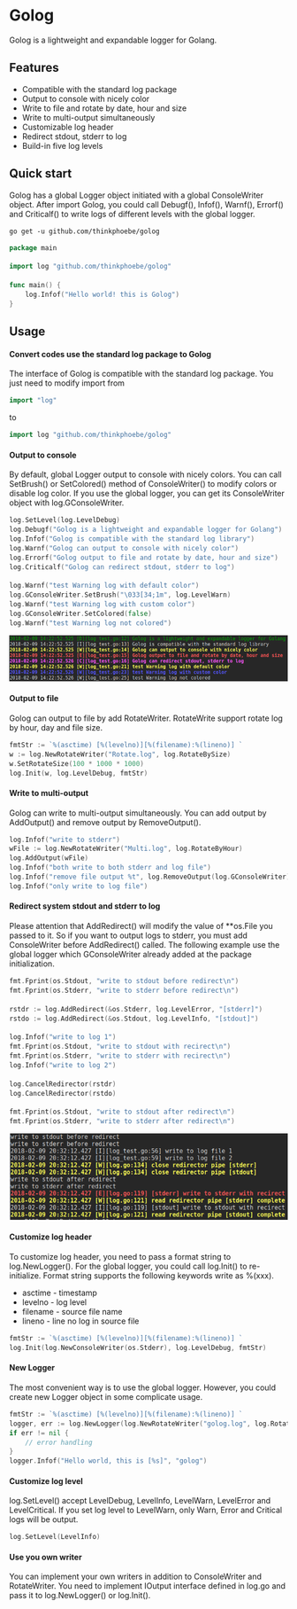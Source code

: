 # Golog
Golog is a lightweight and expandable logger for Golang.

## Features
* Compatible with the standard log package
* Output to console with nicely color
* Write to file and rotate by date, hour and size
* Write to multi-output simultaneously
* Customizable log header
* Redirect stdout, stderr to log
* Build-in five log levels

## Quick start
Golog has a global Logger object initiated with a global ConsoleWriter object.
After import Golog, you could call Debugf(), Infof(), Warnf(), Errorf() and Criticalf() to write logs of different levels with the global logger.
```
go get -u github.com/thinkphoebe/golog
```
```go
package main

import log "github.com/thinkphoebe/golog"

func main() {
    log.Infof("Hello world! this is Golog")
}
```

## Usage

#### Convert codes use the standard log package to Golog
The interface of Golog is compatible with the standard log package. You just need to modify import from
```go
import "log"
```
to
```go
import log "github.com/thinkphoebe/golog"
```

#### Output to console
By default, global Logger output to console with nicely colors.
You can call SetBrush() or SetColored() method of ConsoleWriter() to modify colors or disable log color.
If you use the global logger, you can get its ConsoleWriter object with log.GConsoleWriter.

```go
log.SetLevel(log.LevelDebug)
log.Debugf("Golog is a lightweight and expandable logger for Golang")
log.Infof("Golog is compatible with the standard log library")
log.Warnf("Golog can output to console with nicely color")
log.Errorf("Golog output to file and rotate by date, hour and size")
log.Criticalf("Golog can redirect stdout, stderr to log")

log.Warnf("test Warning log with default color")
log.GConsoleWriter.SetBrush("\033[34;1m", log.LevelWarn)
log.Warnf("test Warning log with custom color")
log.GConsoleWriter.SetColored(false)
log.Warnf("test Warning log not colored")
```
![Console colored](https://raw.githubusercontent.com/thinkphoebe/golog/master/console.png)

#### Output to file
Golog can output to file by add RotateWriter. RotateWrite support rotate log by hour, day and file size.
```go
fmtStr := `%(asctime) [%(levelno)][%(filename):%(lineno)] `
w := log.NewRotateWriter("Rotate.log", log.RotateBySize)
w.SetRotateSize(100 * 1000 * 1000)
log.Init(w, log.LevelDebug, fmtStr)
```

#### Write to multi-output
Golog can write to multi-output simultaneously. You can add output by AddOutput() and remove output by RemoveOutput().
```go
log.Infof("write to stderr")
wFile := log.NewRotateWriter("Multi.log", log.RotateByHour)
log.AddOutput(wFile)
log.Infof("both write to both stderr and log file")
log.Infof("remove file output %t", log.RemoveOutput(log.GConsoleWriter))
log.Infof("only write to log file")
```

#### Redirect system stdout and stderr to log
Please attention that AddRedirect() will modify the value of \*\*os.File you passed to it. 
So if you want to output logs to stderr, you must add ConsoleWriter before AddRedirect() called.
The following example use the global logger which GConsoleWriter already added at the package initialization.
```go
fmt.Fprint(os.Stdout, "write to stdout before redirect\n")
fmt.Fprint(os.Stderr, "write to stderr before redirect\n")

rstdr := log.AddRedirect(&os.Stderr, log.LevelError, "[stderr]")
rstdo := log.AddRedirect(&os.Stdout, log.LevelInfo, "[stdout]")

log.Infof("write to log 1")
fmt.Fprint(os.Stdout, "write to stdout with recirect\n")
fmt.Fprint(os.Stderr, "write to stderr with recirect\n")
log.Infof("write to log 2")

log.CancelRedirector(rstdr)
log.CancelRedirector(rstdo)

fmt.Fprint(os.Stdout, "write to stdout after redirect\n")
fmt.Fprint(os.Stderr, "write to stderr after redirect\n")
```
![Console colored](https://raw.githubusercontent.com/thinkphoebe/golog/master/redirect.png)

#### Customize log header
To customize log header, you need to pass a format string to log.NewLogger().
For the global logger, you could call log.Init() to re-initialize.
Format string supports the following keywords write as %(xxx).
* asctime - timestamp
* levelno - log level
* filename - source file name
* lineno - line no log in source file

```go
fmtStr := `%(asctime) [%(levelno)][%(filename):%(lineno)] `
log.Init(log.NewConsoleWriter(os.Stderr), log.LevelDebug, fmtStr)
```

#### New Logger
The most convenient way is to use the global logger. However, you could create new Logger object in some complicate usage.
```go
fmtStr := `%(asctime) [%(levelno)][%(filename):%(lineno)] `
logger, err := log.NewLogger(log.NewRotateWriter("golog.log", log.RotateByHour), log.LevelDebug, fmtStr)
if err != nil {
    // error handling
}
logger.Infof("Hello world, this is [%s]", "golog")
```
    
#### Customize log level
log.SetLevel() accept LevelDebug, LevelInfo, LevelWarn, LevelError and LevelCritical. 
If you set log level to LevelWarn, only Warn, Error and Critical logs will be output.
```go
log.SetLevel(LevelInfo)
```

#### Use you own writer
You can implement your own writers in addition to ConsoleWriter and RotateWriter. 
You need to implement IOutput interface defined in log.go and pass it to log.NewLogger() or log.Init().
